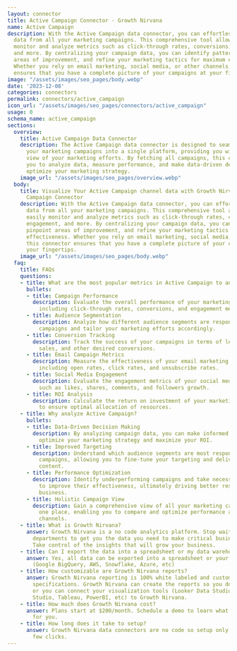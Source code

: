 ```yaml
---
layout: connector
title: Active Campaign Connector - Growth Nirvana
name: Active Campaign
description: With the Active Campaign data connector, you can effortlessly gather
  data from all your marketing campaigns. This comprehensive tool allows you to easily
  monitor and analyze metrics such as click-through rates, conversions, engagement,
  and more. By centralizing your campaign data, you can identify patterns, pinpoint
  areas of improvement, and refine your marketing tactics for maximum effectiveness.
  Whether you rely on email marketing, social media, or other channels, this connector
  ensures that you have a complete picture of your campaigns at your fingertips.
image: "/assets/images/seo_pages/body.webp"
date: '2023-12-08'
categories: connectors
permalink: connectors/active_campaign
icon_url: "/assets/images/seo_pages/connectors/active_campaign"
usage: 0
schema_name: active_campaign
sections:
  overview:
    title: Active Campaign Data Connector
    description: The Active Campaign data connector is designed to seamlessly integrate
      your marketing campaigns into a single platform, providing you with a holistic
      view of your marketing efforts. By fetching all campaigns, this connector empowers
      you to analyze data, measure performance, and make data-driven decisions to
      optimize your marketing strategy.
    image_url: "/assets/images/seo_pages/overview.webp"
  body:
    title: Visualize Your Active Campaign channel data with Growth Nirvana's Active
      Campaign Connector
    description: With the Active Campaign data connector, you can effortlessly gather
      data from all your marketing campaigns. This comprehensive tool allows you to
      easily monitor and analyze metrics such as click-through rates, conversions,
      engagement, and more. By centralizing your campaign data, you can identify patterns,
      pinpoint areas of improvement, and refine your marketing tactics for maximum
      effectiveness. Whether you rely on email marketing, social media, or other channels,
      this connector ensures that you have a complete picture of your campaigns at
      your fingertips.
    image_url: "/assets/images/seo_pages/body.webp"
  faq:
    title: FAQs
    questions:
    - title: What are the most popular metrics in Active Campaign to analyze?
      bullets:
      - title: Campaign Performance
        description: Evaluate the overall performance of your marketing campaigns,
          including click-through rates, conversions, and engagement metrics.
      - title: Audience Segmentation
        description: Analyze how different audience segments are responding to your
          campaigns and tailor your marketing efforts accordingly.
      - title: Conversion Tracking
        description: Track the success of your campaigns in terms of lead generation,
          sales, and other desired conversions.
      - title: Email Campaign Metrics
        description: Measure the effectiveness of your email marketing campaigns,
          including open rates, click rates, and unsubscribe rates.
      - title: Social Media Engagement
        description: Evaluate the engagement metrics of your social media campaigns,
          such as likes, shares, comments, and followers growth.
      - title: ROI Analysis
        description: Calculate the return on investment of your marketing campaigns
          to ensure optimal allocation of resources.
    - title: Why analyze Active Campaign?
      bullets:
      - title: Data-Driven Decision Making
        description: By analyzing campaign data, you can make informed decisions to
          optimize your marketing strategy and maximize your ROI.
      - title: Improved Targeting
        description: Understand which audience segments are most responsive to your
          campaigns, allowing you to fine-tune your targeting and deliver personalized
          content.
      - title: Performance Optimization
        description: Identify underperforming campaigns and take necessary actions
          to improve their effectiveness, ultimately driving better results for your
          business.
      - title: Holistic Campaign View
        description: Gain a comprehensive view of all your marketing campaigns in
          one place, enabling you to compare and optimize performance across different
          channels.
    - title: What is Growth Nirvana?
      answer: Growth Nirvana is a no code analytics platform. Stop waiting for other
        departments to get you the data you need to make critical business decisions.
        Take control of the insights that will grow your business.
    - title: Can I export the data into a spreadsheet or my data warehouse?
      answer: Yes, all data can be exported into a spreadsheet or your data warehouse
        (Google BigQuery, AWS, Snowflake, Azure, etc)
    - title: How customizable are Growth Nirvana reports?
      answer: Growth Nirvana reporting is 100% white labeled and customized to your
        specifications. Growth Nirvana can create the reports so you don’t have to
        or you can connect your visualization tools (Looker Data Studio/Google Data
        Studio, Tableau, PowerBI, etc) to Growth Nirvana.
    - title: How much does Growth Nirvana cost?
      answer: Plans start at $200/month. Schedule a demo to learn what plan is best
        for you.
    - title: How long does it take to setup?
      answer: Growth Nirvana data connectors are no code so setup only requires a
        few clicks.
---
```


